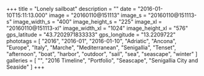 +++
title = "Lonely sailboat"
description = ""
date = "2016-01-10T15:11:13.000"
image = "20160110@151113"
image_s = "20160110@151113-s"
image_width_s = "400"
image_height_s = "225"
image_xl = "20160110@151113-xl"
image_width_xl = "1024"
image_height_xl = "576"
gps_latitude = "43.7202971833333"
gps_longitude = "13.2209722"
phototags = [ "2016", "2016-01", "2016-01-10", "Adriatic", "Ancona", "Europe", "Italy", "Marche", "Mediterranean", "Senigallia", "Tenset", "afternoon", "boat", "harbor", "outdoor", "sail", "sea", "seascape", "winter" ]
galleries = [ "", "2016 Timeline", "Portfolio", "Seascape", "Senigallia City and Seaside" ]
+++
